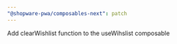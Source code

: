 ```yaml
---
"@shopware-pwa/composables-next": patch
---
```


Add clearWishlist function to the useWihslist composable
